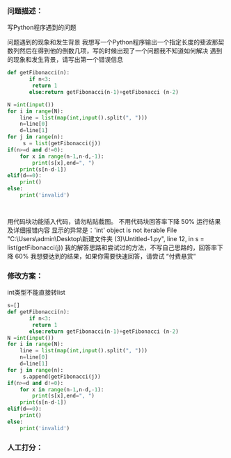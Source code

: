 ### 问题描述：
<p>写Python程序遇到的问题</p>
问题遇到的现象和发生背景
我想写一个Python程序输出一个指定长度的斐波那契数列然后在得到他的倒数几项，写的时候出现了一个问题我不知道如何解决
遇到的现象和发生背景，请写出第一个错误信息

```python
def getFibonacci(n):
       if n<3:
        return 1 
       else:return getFibonacci(n-1)+getFibonacci (n-2)

N =int(input())
for i in range(N):
    line = list(map(int,input().split(", ")))
    n=line[0]
    d=line[1]
for j in range(n):
     s = list(getFibonacci(j))
if(n>=d and d!=0):
    for x in range(n-1,n-d,-1):
        print(s[x],end=", ")
    print(s[n-d-1])
elif(d==0):
    print()
else:
    print('invalid')




```
用代码块功能插入代码，请勿粘贴截图。 不用代码块回答率下降 50%
运行结果及详细报错内容
显示的异常是：'int' object is not iterable  File "C:\Users\admin\Desktop\新建文件夹 (3)\Untitled-1.py", line 12, in     s = list(getFibonacci(j))
我的解答思路和尝试过的方法，不写自己思路的，回答率下降 60%
我想要达到的结果，如果你需要快速回答，请尝试 “付费悬赏” 
### 修改方案：
int类型不能直接转list

```python
s=[]
def getFibonacci(n):
       if n<3:
        return 1 
       else:return getFibonacci(n-1)+getFibonacci (n-2)
N =int(input())
for i in range(N):
    line = list(map(int,input().split(", ")))
    n=line[0]
    d=line[1]
for j in range(n):
     s.append(getFibonacci(j))
if(n>=d and d!=0):
    for x in range(n-1,n-d,-1):
        print(s[x],end=", ")
    print(s[n-d-1])
elif(d==0):
    print()
else:
    print('invalid')

```

### 人工打分：
